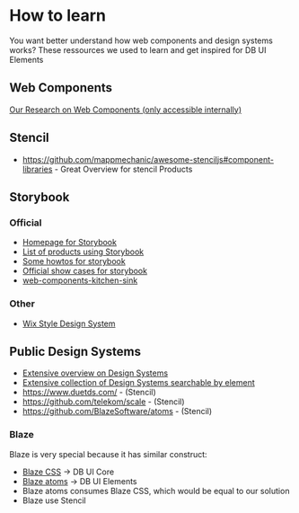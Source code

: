 # How to learn

You want better understand how web components and design systems works?
These ressources we used to learn and get inspired for DB UI Elements

## Web Components

[Our Research on Web Components (only accessible internally)](https://db.de/pzp5ie)

## Stencil

- https://github.com/mappmechanic/awesome-stenciljs#component-libraries - Great Overview
  for stencil Products

## Storybook

### Official

- [Homepage for Storybook](https://storybook.js.org/)
- [List of products using Storybook](https://storybook.js.org/docs/react/get-started/examples)
- [Some howtos for storybook](https://www.learnstorybook.com/)
- [Official show cases for storybook](https://storybookjs.netlify.app/official-storybook/)
- [web-components-kitchen-sink](https://storybookjs.netlify.app/web-components-kitchen-sink/)

### Other

- [Wix Style Design System](https://github.com/wix/wix-style-react)

## Public Design Systems

- [Extensive overview on Design Systems](https://designsystemsrepo.com/design-systems/)
- [Extensive collection of Design Systems searchable by element](https://www.uiguideline.com/)
- https://www.duetds.com/ - (Stencil)
- https://github.com/telekom/scale - (Stencil)
- https://github.com/BlazeSoftware/atoms - (Stencil)

### Blaze

Blaze is very special because it has similar construct:

- [Blaze CSS](http://blazecss.com/) -> DB UI Core
- [Blaze atoms](https://www.blazeui.com/) -> DB UI Elements
- Blaze atoms consumes Blaze CSS, which would be equal to our solution
- Blaze use Stencil
